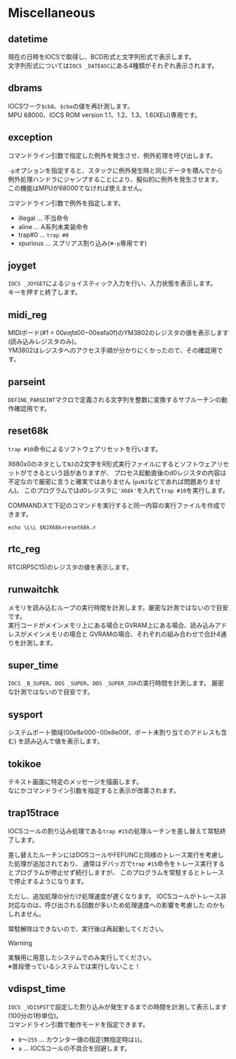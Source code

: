 # Miscellaneous

## datetime
現在の日時をIOCSで取得し、BCD形式と文字列形式で表示します。  
文字列形式については`IOCS _DATEASC`にある4種類がそれぞれ表示されます。


## dbrams
IOCSワーク`$cb8`、`$cba`の値を再計測します。  
MPU 68000、IOCS ROM version 1.1、1.2、1.3、1.6(XEiJ)専用です。


## exception
コマンドライン引数で指定した例外を発生させ、例外処理を呼び出します。  

`-p`オプションを指定すると、スタックに例外発生時と同じデータを積んでから
例外処理ハンドラにジャンプすることにより、擬似的に例外を発生させます。
この機能はMPUが68000でなければ使えません。

コマンドライン引数で例外を指定します。
* illegal ... 不当命令
* aline ... A系列未実装命令
* trap#0 ... `trap #0`
* spurious ... スプリアス割り込み(※`-p`専用です)


## joyget
`IOCS _JOYGET`によるジョイスティック入力を行い、入力状態を表示します。  
キーを押すと終了します。


## midi_reg
MIDIボード(#1 = $00eafa00-$00eafa0f)のYM3802のレジスタの値を表示します(読み込みレジスタのみ)。  
YM3802はレジスタへのアクセス手順が分かりにくかったので、その確認用です。


## parseint
`DEFINE_PARSEINT`マクロで定義される文字列を整数に変換するサブルーチンの動作確認用です。


## reset68k
`trap #10`命令によるソフトウェアリセットを行います。

X680x0のネタとして`NJ`の2文字をR形式実行ファイルにするとソフトウェアリセットができるという話がありますが、
プロセス起動直後のd0レジスタの内容は不定なので厳密に言うと確実ではありません
(`pxNJ`などであれば問題ありません)。
このプログラムではd0レジスタに`'X68k'`を入れて`trap #10`を実行します。

COMMAND.Xで下記のコマンドを実行すると同一内容の実行ファイルを作成できます。
```
echo \L\L $NJX68k>reset68k.r
```


## rtc_reg
RTC(RP5C15)のレジスタの値を表示します。


## runwaitchk
メモリを読み込むループの実行時間を計測します。厳密な計測ではないので目安です。  
実行コードがメインメモリ上にある場合とGVRAM上にある場合、読み込みアドレスがメインメモリの場合と
GVRAMの場合、それぞれの組み合わせで合計4通りを計測します。


## super_time
`IOCS _B_SUPER`、`DOS _SUPER`、`DOS _SUPER_JSR`の実行時間を計測します。
厳密な計測ではないので目安です。


## sysport
システムポート領域($00e8e000-$00e8e00f、ポート未割り当てのアドレスも含む)
を読み込んで値を表示します。


## tokikoe
テキスト画面に特定のメッセージを描画します。  
なにかコマンドライン引数を指定すると表示が改善されます。


## trap15trace
IOCSコールの割り込み処理である`trap #15`の処理ルーチンを差し替えて常駐終了します。

差し替えたルーチンにはDOSコールやFEFUNCと同様のトレース実行を考慮した処理が追加されており、
通常はデバッガで`trap #15`命令をトレース実行するとプログラムが停止せず続行しますが、
このプログラムを常駐するとトレースで停止するようになります。

ただし、追加処理の分だけ処理速度が遅くなります。
IOCSコールがトレース非対応なのは、呼び出される回数が多いため処理速度への影響を考慮した
のかもしれません。

常駐解除はできないので、実行後は再起動してください。

> [!WARNING]
> 実験用に用意したシステムでのみ実行してください。  
> ※普段使っているシステムでは実行しないこと！


## vdispst_time
`IOCS _VDISPST`で設定した割り込みが発生するまでの時間を計測して表示します(100分の1秒単位)。  
コマンドライン引数で動作モードを指定できます。
- `0`～`255` ... カウンター値の指定(無指定時は`1`)。
- `a` ... IOCSコールの不具合を回避します。

